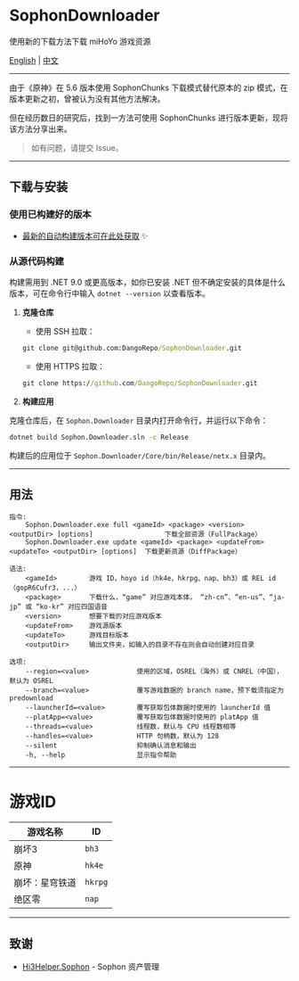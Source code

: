 # SophonDownloader

使用新的下载方法下载 miHoYo 游戏资源

[English][p:en-us] | [中文][p:zh-cn]

---

由于《原神》在 5.6 版本使用 SophonChunks 下载模式替代原本的 zip 模式，在版本更新之初，曾被认为没有其他方法解决。

但在经历数日的研究后，找到一方法可使用 SophonChunks 进行版本更新，现将该方法分享出来。

> 如有问题，请提交 Issue。

---

## 下载与安装

### 使用已构建好的版本

- [最新的自动构建版本可在此处获取](https://github.com/DangoRepo/SophonDownloader/actions/runs/15238891076/artifacts/3193178790) ✨

### 从源代码构建

构建需用到 .NET 9.0 或更高版本，如你已安装 .NET 但不确定安装的具体是什么版本，可在命令行中输入 `dotnet --version` 以查看版本。

1. **克隆仓库**

    - 使用 SSH 拉取：

    ``` cmd
    git clone git@github.com:DangoRepo/SophonDownloader.git
    ```

    - 使用 HTTPS 拉取：

    ``` cmd
    git clone https://github.com/DangoRepo/SophonDownloader.git
    ```

2. **构建应用**

克隆仓库后，在 `Sophon.Downloader` 目录内打开命令行，并运行以下命令：

``` cmd
dotnet build Sophon.Downloader.sln -c Release
```

构建后的应用位于 `Sophon.Downloader/Core/bin/Release/netx.x` 目录内。

---

## 用法

```
指令:
    Sophon.Downloader.exe full <gameId> <package> <version> <outputDir> [options]                  下载全部资源（FullPackage）
    Sophon.Downloader.exe update <gameId> <package> <updateFrom> <updateTo> <outputDir> [options]  下载更新资源（DiffPackage）

语法:
    <gameId>        游戏 ID，hoyo id（hk4e、hkrpg、nap、bh3）或 REL id（gopR6Cufr3，...）
    <package>       下载什么，“game” 对应游戏本体， “zh-cn”、“en-us”、“ja-jp” 或 “ko-kr” 对应四国语音
    <version>       想要下载的对应游戏版本
    <updateFrom>    游戏源版本
    <updateTo>      游戏目标版本
    <outputDir>     输出文件夹，如输入的目录不存在则会自动创建对应目录

选项:
    --region=<value>            使用的区域，OSREL（海外）或 CNREL（中国），默认为 OSREL
    --branch=<value>            覆写游戏数据的 branch name，预下载须指定为 predownload
    --launcherId=<value>        覆写获取包体数据时使用的 launcherId 值
    --platApp=<value>           覆写获取包体数据时使用的 platApp 值
    --threads=<value>           线程数，默认与 CPU 线程数相等
    --handles=<value>           HTTP 句柄数，默认为 128
    --silent                    抑制确认消息和输出
    -h, --help                  显示指令帮助
```

---

# 游戏ID

| 游戏名称 | ID |
| - | - |
| 崩坏3 | `bh3` |
| 原神 | `hk4e` |
| 崩坏：星穹铁道 | `hkrpg` |
| 绝区零 | `nap` |

---

## 致谢

- [Hi3Helper.Sophon](https://github.com/CollapseLauncher/Hi3Helper.Sophon) - Sophon 资产管理

[p:en-us]: README.md
[p:zh-cn]: README_zh-cn.md
